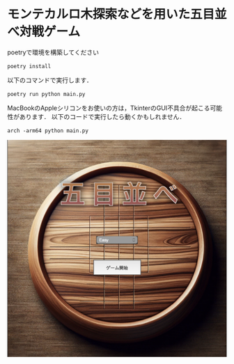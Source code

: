 # モンテカルロ木探索などを用いた五目並べ対戦ゲーム
poetryで環境を構築してください
```
poetry install
```

以下のコマンドで実行します．
```
poetry run python main.py
```

MacBookのAppleシリコンをお使いの方は，TkinterのGUI不具合が起こる可能性があります．
以下のコードで実行したら動くかもしれません．

```
arch -arm64 python main.py
```

![sample](images/sample.png)
